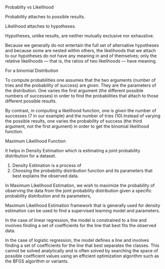 Probablity vs Likelihood

Probability attaches to possible results.

Likelihood attaches to hypotheses.

Hypotheses, unlike results, are neither mutually exclusive nor exhaustive.

Because we generally do not entertain the full set of alternative hypotheses and because some are nested within others, the likelihoods that we attach to our hypotheses do not have any meaning in and of themselves; only the relative likelihoods — that is, the ratios of two likelihoods — have meaning.



For a binomial Distribution 

To compute probabilities one assumes that the  two arguments (number of tries and the probability of success) are *given*. They are the parameters of the distribution. One varies the first argument (the different possible numbers of successes) in order to find the probabilities that attach to those different possible results.

By contrast, in computing a likelihood function, one is *given* the number of successes (7 in our example) and the number of tries (10).Instead of varying the possible results, one varies the probability of success (the third argument, not the first argument) in order to get the binomial likelihood function.



Maximum Likelihood Function

It helps in Density Estimation which is estimating a joint probability distribution for a dataset.

1.  Density Estimation is a process of
   1. Choosing the probability distribution function and its parameters that best explains the observed data.

In Maximum Likelihood Estimation, we wish to maximize the probability of observing the data from the joint probability distribution given a specific probability distribution and its parameters,

Maximum Likelihood Estimation framework that is generally used for density estimation can be used to find a supervised learning model and parameters.

In the case of linear regression, the model is constrained to a line and involves finding a set
of coefficients for the line that best fits the observed data.

In the case of logistic regression, the model defines a line and involves finding a set of coefficients for the line that best separates the classes. This cannot be solved analytically and is often solved by searching the space of possible coefficient values using an efficient optimization algorithm such as the BFGS algorithm or variants.